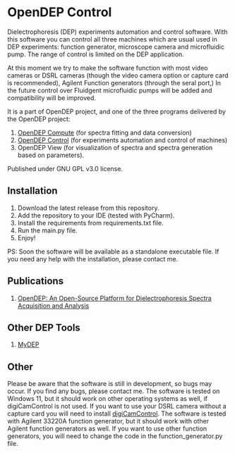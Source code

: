 # OpenDEP Control
Dielectrophoresis (DEP) experiments automation and control software. With this software you can control all three machines which are
usual used in DEP experiments: function generator, microscope camera and microfluidic pump. The range of control is limited
on the DEP application. 

At this moment we try to make the software function with most video cameras or DSRL cameras (though the video camera option or capture card
is recommended), Agilent Function generators (through the seral port,)  In the future control over Fluidgent microfluidic pumps will be added
and compatibility will be improved.

It is a part of OpenDEP project, and one of the three programs delivered by the OpenDEP project: 
1. [OpenDEP Compute](https://github.com/IoanTivig/OpenDEP) (for spectra fitting and data conversion)
2. [OpenDEP Control](https://github.com/IoanTivig/OpenDEP_Control) (for experiments automation and control of machines)
3. OpenDEP View (for visualization of spectra and spectra generation based on parameters).

Published under GNU GPL v3.0 license.

## Installation
1. Download the latest release from this repository.
2. Add the repository to your IDE (tested with PyCharm).
3. Install the requirements from requirements.txt file.
4. Run the main.py file.
5. Enjoy!

PS: Soon the software will be available as a standalone executable file. 
If you need any help with the installation, please contact me.

## Publications
1. [OpenDEP: An Open-Source Platform for Dielectrophoresis Spectra Acquisition and Analysis](https://pubs.acs.org/doi/10.1021/acsomega.3c06052)

## Other DEP Tools
1. [MyDEP](https://mydepsoftware.github.io/)

## Other
Please be aware that the software is still in development, so bugs may occur. If you find any bugs, please contact me.
The software is tested on Windows 11, but it should work on other operating systems as well, if digiCamControl is not used.
If you want to use your DSRL camera without a capture card you will need to install [digiCamControl](https://digicamcontrol.com/).
The software is tested with Agilent 33220A function generator, but it should work with other Agilent function generators as well.
If you want to use other function generators, you will need to change the code in the function_generator.py file.


